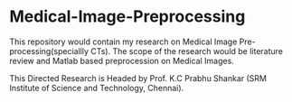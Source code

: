# Medical-Image-Preprocessing

This repository would contain my research on Medical Image Pre-processing(speciallly CTs). The scope of the research would be literature review and Matlab based preprocession on Medical Images. 

This Directed Research is Headed by Prof. K.C Prabhu Shankar (SRM Institute of Science and Technology, Chennai).
